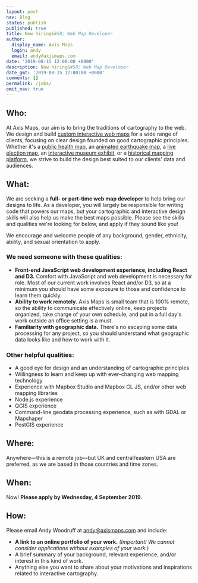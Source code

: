 ```yaml
---
layout: post
nav: Blog
status: publish
published: true
title: Now hiring&#58; Web Map Developer
author:
  display_name: Axis Maps
  login: andy
  email: andy@axismaps.com
date: '2019-08-15 12:00:00 +0000'
description: Now hiring&#58; Web Map Developer
date_gmt: '2019-08-15 12:00:00 +0000'
comments: []
permalink: /jobs/
omit_nav: true
---
```


## Who:

At Axis Maps, our aim is to bring the traditions of cartography to the web. We design and build [custom interactive web maps]({{site.baseurl}}/projects) for a wide range of clients, focusing on clear design founded on good cartographic principles. Whether it's a [public health map]({{site.baseurl}}/projects/hpi), an [animated earthquake map]({{site.baseurl}}/projects/smithsonian), a [live election map]({{site.baseurl}}/projects/egypt), an [interactive museum exhibit]({{site.baseurl}}/projects/bpl), or a [historical mapping platform]({{site.baseurl}}/projects/levant), we strive to build the design best suited to our clients' data and audiences.

## What:

We are seeking a **full- or part-time web map developer** to help bring our designs to life. As a developer, you will largely be responsible for writing code that powers our maps, but your cartographic and interactive design skills will also help us make the best maps possible. Please see the skills and qualities we're looking for below, and apply if they sound like you!

We encourage and welcome people of any background, gender, ethnicity, ability, and sexual orientation to apply.

<!--break-->

### We need someone with these qualities:

- **Front-end JavaScript web development experience, including React and D3.** Comfort with JavaScript and web development is necessary for role. Most of our current work involves React and/or D3, so at a minimum you should have some exposure to those and confidence to learn them quickly.
- **Ability to work remotely.** Axis Maps is small team that is 100% remote, so the ability to communicate effectively online, keep projects organized, take charge of your own schedule, and put in a full day's work outside an office setting is a must.
- **Familiarity with geographic data.** There's no escaping some data processing for any project, so you should understand what geographic data looks like and how to work with it.

### Other helpful qualities:
- A good eye for design and an understanding of cartographic principles
- Willingness to learn and keep up with ever-changing web mapping technology
- Experience with Mapbox Studio and Mapbox GL JS, and/or other web mapping libraries
- Node.js experience
- QGIS experience
- Command-line geodata processing experience, such as with GDAL or Mapshaper
- PostGIS experience

## Where:

Anywhere—this is a remote job—but UK and central/eastern USA are preferred, as we are based in those countries and time zones.

## When:

Now! **Please apply by Wednesday, 4 September 2019.**

## How:

Please email Andy Woodruff at [andy@axismaps.com](mailto:andy@axismaps.com) and include:

- **A link to an online portfolio of your work.** _(Important! We cannot consider applications without examples of your work.)_
- A brief summary of your background, relevant experience, and/or interest in this kind of work.
- Anything else you want to share about your motivations and inspirations related to interactive cartography.